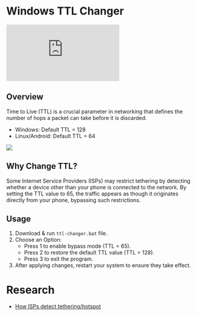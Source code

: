 # Windows TTL Changer

![GitHub Downloads (specific asset, latest release)](https://img.shields.io/github/downloads/haiueom/windows-ttl-changer/latest/ttl-changer.bat)

## Overview

Time to Live (TTL) is a crucial parameter in networking that defines the number of hops a packet can take before it is discarded.

- Windows: Default TTL = 128
- Linux/Android: Default TTL = 64

![](https://i.imgur.com/yhhO5mP.png)

## Why Change TTL?

Some Internet Service Providers (ISPs) may restrict tethering by detecting whether a device other than your phone is connected to the network. By setting the TTL value to 65, the traffic appears as though it originates directly from your phone, bypassing such restrictions.

## Usage

1. Download & run `ttl-changer.bat` file.
2. Choose an Option:
   - Press 1 to enable bypass mode (TTL = 65).
   - Press 2 to restore the default TTL value (TTL = 128).
   - Press 3 to exit the program.
3. After applying changes, restart your system to ensure they take effect.

# Research

- [How ISPs detect tethering/hotspot](https://android.stackexchange.com/questions/47819/how-can-phone-companies-detect-tethering-incl-wifi-hotspot)
